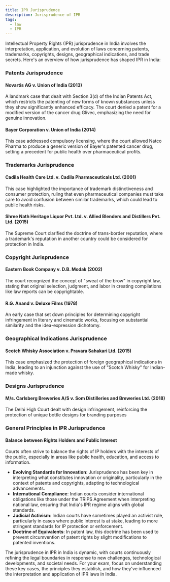 ```yaml
---
title: IPR Jurisprudence
description: Jurisprudence of IPR
tags:
  - law
  - IPR
---
```

Intellectual Property Rights (IPR) jurisprudence in India involves the interpretation, application, and evolution of laws concerning patents, trademarks, copyrights, designs, geographical indications, and trade secrets. Here's an overview of how jurisprudence has shaped IPR in India:

### Patents Jurisprudence

#### **Novartis AG v. Union of India (2013)**

  A landmark case that dealt with Section 3(d) of the Indian Patents Act, which restricts the patenting of new forms of known substances unless they show significantly enhanced efficacy. The court denied a patent for a modified version of the cancer drug Glivec, emphasizing the need for genuine innovation.

#### **Bayer Corporation v. Union of India (2014)**

  This case addressed compulsory licensing, where the court allowed Natco Pharma to produce a generic version of Bayer's patented cancer drug, setting a precedent for public health over pharmaceutical profits.
  
### Trademarks Jurisprudence

#### **Cadila Health Care Ltd. v. Cadila Pharmaceuticals Ltd. (2001)**

   This case highlighted the importance of trademark distinctiveness and consumer protection, ruling that even pharmaceutical companies must take care to avoid confusion between similar trademarks, which could lead to public health risks.

#### **Shree Nath Heritage Liquor Pvt. Ltd. v. Allied Blenders and Distillers Pvt. Ltd. (2015)**

  The Supreme Court clarified the doctrine of trans-border reputation, where a trademark's reputation in another country could be considered for protection in India.

### Copyright Jurisprudence

#### **Eastern Book Company v. D.B. Modak (2002)**

 The court recognized the concept of "sweat of the brow" in copyright law, stating that original selection, judgment, and labor in creating compilations like law reports can be copyrightable.

#### **R.G. Anand v. Deluxe Films (1978)**

  An early case that set down principles for determining copyright infringement in literary and cinematic works, focusing on substantial similarity and the idea-expression dichotomy.

### Geographical Indications Jurisprudence

#### **Scotch Whisky Association v. Pravara Sahakari Ltd. (2015)**

  This case emphasized the protection of foreign geographical indications in India, leading to an injunction against the use of "Scotch Whisky" for Indian-made whisky.

### Designs Jurisprudence

#### **M/s. Carlsberg Breweries A/S v. Som Distilleries and Breweries Ltd. (2018)**

The Delhi High Court dealt with design infringement, reinforcing the protection of unique bottle designs for branding purposes

### General Principles in IPR Jurisprudence

#### **Balance between Rights Holders and Public Interest**

  Courts often strive to balance the rights of IP holders with the interests of the public, especially in areas like public health, education, and access to information.
  
- **Evolving Standards for Innovation**: Jurisprudence has been key in interpreting what constitutes innovation or originality, particularly in the context of patents and copyrights, adapting to technological advancements.
- **International Compliance**: Indian courts consider international obligations like those under the TRIPS Agreement when interpreting national law, ensuring that India's IPR regime aligns with global standards.
- **Judicial Activism**: Indian courts have sometimes played an activist role, particularly in cases where public interest is at stake, leading to more stringent standards for IP protection or enforcement.
- **Doctrine of Equivalents**: In patent law, this doctrine has been used to prevent circumvention of patent rights by slight modifications to patented inventions.
  
The jurisprudence in IPR in India is dynamic, with courts continuously refining the legal boundaries in response to new challenges, technological developments, and societal needs. For your exam, focus on understanding these key cases, the principles they establish, and how they've influenced the interpretation and application of IPR laws in India.
